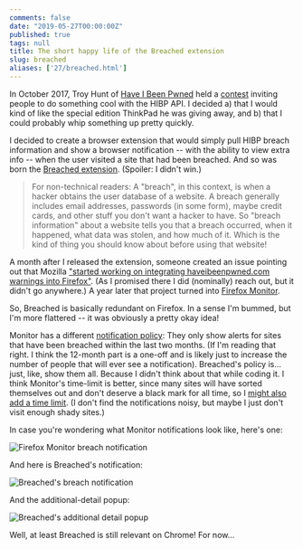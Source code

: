 ```yaml
---
comments: false
date: "2019-05-27T00:00:00Z"
published: true
tags: null
title: The short happy life of the Breached extension
slug: breached
aliases: ['27/breached.html']
---
```


In October 2017, Troy Hunt of [Have I Been Pwned](https://haveibeenpwned.com/) held a [contest](https://www.troyhunt.com/do-something-awesome-with-have-i-been-pwned-and-win-a-lenovo-thinkpad/) inviting people to do something cool with the HIBP API. I decided a) that I would kind of like the special edition ThinkPad he was giving away, and b) that I could probably whip something up pretty quickly.

I decided to create a browser extension that would simply pull HIBP breach information and show a browser notification -- with the ability to view extra info -- when the user visited a site that had been breached. And so was born the [Breached extension](https://github.com/adam-p/breached). (Spoiler: I didn't win.)

> For non-technical readers: A "breach", in this context, is when a hacker obtains the user database of a website. A breach generally includes email addresses, passwords (in some form), maybe credit cards, and other stuff you don't want a hacker to have. So "breach information" about a website tells you that a breach occurred, when it happened, what data was stolen, and how much of it. Which is the kind of thing you should know about before using that website!

A month after I released the extension, someone created an issue pointing out that Mozilla ["started working on integrating haveibeenpwned.com warnings into Firefox"](https://github.com/adam-p/breached/issues/5). (As I promised there I did (nominally) reach out, but it didn't go anywhere.) A year later that project turned into [Firefox Monitor](https://monitor.firefox.com/).

So, Breached is basically redundant on Firefox. In a sense I'm bummed, but I'm more flattered -- it was obviously a pretty okay idea!

Monitor has a different [notification policy](https://blog.mozilla.org/security/2018/11/14/when-does-firefox-alert-for-breached-sites/): They only show alerts for sites that have been breached within the last two months. (If I'm reading that right. I think the 12-month part is a one-off and is likely just to increase the number of people that will ever see a notification). Breached's policy is... just, like, show them all. Because I didn't think about that while coding it. I think Monitor's time-limit is better, since many sites will have sorted themselves out and don't deserve a black mark for all time, so I [might also add a time limit](https://github.com/adam-p/breached/issues/6). (I don't find the notifications noisy, but maybe I just don't visit enough shady sites.)

In case you're wondering what Monitor notifications look like, here's one:

<p class="text-center">
  <img src="/img/blog/firefox-monitor-breach.png" alt="Firefox Monitor breach notification"
       style="max-width: 600px;">
</p>

And here is Breached's notification:

<p class="text-center">
  <img src="/img/blog/breached-notification.png" alt="Breached's breach notification"
       style="max-width: 400px;">
</p>

And the additional-detail popup:

<p class="text-center">
  <img src="/img/blog/breached-popup.png" alt="Breached's additional detail popup">
</p>

Well, at least Breached is still relevant on Chrome! For now...
